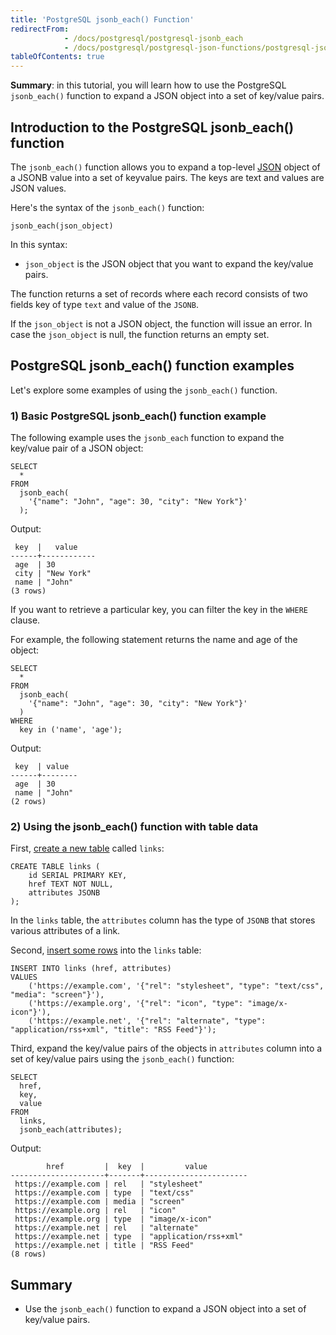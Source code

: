 ```yaml
---
title: 'PostgreSQL jsonb_each() Function'
redirectFrom:
            - /docs/postgresql/postgresql-jsonb_each 
            - /docs/postgresql/postgresql-json-functions/postgresql-jsonb_each/
tableOfContents: true
---
```


**Summary**: in this tutorial, you will learn how to use the PostgreSQL `jsonb_each()` function to expand a JSON object into a set of key/value pairs.

## Introduction to the PostgreSQL jsonb_each() function

The `jsonb_each()` function allows you to expand a top-level [JSON](/docs/postgresql/postgresql-json/) object of a JSONB value into a set of keyvalue pairs. The keys are text and values are JSON values.

Here's the syntax of the `jsonb_each()` function:

```
jsonb_each(json_object)
```

In this syntax:

- `json_object` is the JSON object that you want to expand the key/value pairs.

The function returns a set of records where each record consists of two fields key of type `text` and value of the `JSONB`.

If the `json_object` is not a JSON object, the function will issue an error. In case the `json_object` is null, the function returns an empty set.

## PostgreSQL jsonb_each() function examples

Let's explore some examples of using the `jsonb_each()` function.

### 1) Basic PostgreSQL jsonb_each() function example

The following example uses the `jsonb_each` function to expand the key/value pair of a JSON object:

```
SELECT
  *
FROM
  jsonb_each(
    '{"name": "John", "age": 30, "city": "New York"}'
  );
```

Output:

```
 key  |   value
------+------------
 age  | 30
 city | "New York"
 name | "John"
(3 rows)
```

If you want to retrieve a particular key, you can filter the key in the `WHERE` clause.

For example, the following statement returns the name and age of the object:

```
SELECT
  *
FROM
  jsonb_each(
    '{"name": "John", "age": 30, "city": "New York"}'
  )
WHERE
  key in ('name', 'age');
```

Output:

```
 key  | value
------+--------
 age  | 30
 name | "John"
(2 rows)
```

### 2) Using the jsonb_each() function with table data

First, [create a new table](/docs/postgresql/postgresql-create-table) called `links`:

```
CREATE TABLE links (
    id SERIAL PRIMARY KEY,
    href TEXT NOT NULL,
    attributes JSONB
);
```

In the `links` table, the `attributes` column has the type of `JSONB` that stores various attributes of a link.

Second, [insert some rows](/docs/postgresql/postgresql-insert-multiple-rows) into the `links` table:

```
INSERT INTO links (href, attributes)
VALUES
    ('https://example.com', '{"rel": "stylesheet", "type": "text/css", "media": "screen"}'),
    ('https://example.org', '{"rel": "icon", "type": "image/x-icon"}'),
    ('https://example.net', '{"rel": "alternate", "type": "application/rss+xml", "title": "RSS Feed"}');
```

Third, expand the key/value pairs of the objects in `attributes` column into a set of key/value pairs using the `jsonb_each()` function:

```
SELECT
  href,
  key,
  value
FROM
  links,
  jsonb_each(attributes);
```

Output:

```
        href         |  key  |         value
---------------------+-------+-----------------------
 https://example.com | rel   | "stylesheet"
 https://example.com | type  | "text/css"
 https://example.com | media | "screen"
 https://example.org | rel   | "icon"
 https://example.org | type  | "image/x-icon"
 https://example.net | rel   | "alternate"
 https://example.net | type  | "application/rss+xml"
 https://example.net | title | "RSS Feed"
(8 rows)
```

## Summary

- Use the `jsonb_each()` function to expand a JSON object into a set of key/value pairs.
